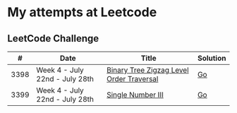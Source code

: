 # My attempts at Leetcode

## LeetCode Challenge
| #    | Date                           | Title                                                                                                                                                  | Solution                                                                 |
| ---- | ------------------------------ | ------------------------------------------------------------------------------------------------------------------------------------------------------ | ------------------------------------------------------------------------ |
| 3398 | Week 4 - July 22nd - July 28th | [Binary Tree Zigzag Level Order Traversal](https://leetcode.com/explore/challenge/card/july-leetcoding-challenge/547/week-4-july-22nd-july-28th/3398/) | [Go](./challenges/2020/4_2020_07_22_28_3398_Binary_Tree_Zig_Zag/main.go) |
| 3399 | Week 4 - July 22nd - July 28th | [Single Number III](https://leetcode.com/explore/challenge/card/july-leetcoding-challenge/547/week-4-july-22nd-july-28th/3399/)                        | [Go](./challenges/2020/4_2020_07_22_28_3399_Single_Number_3/main.go)     |

